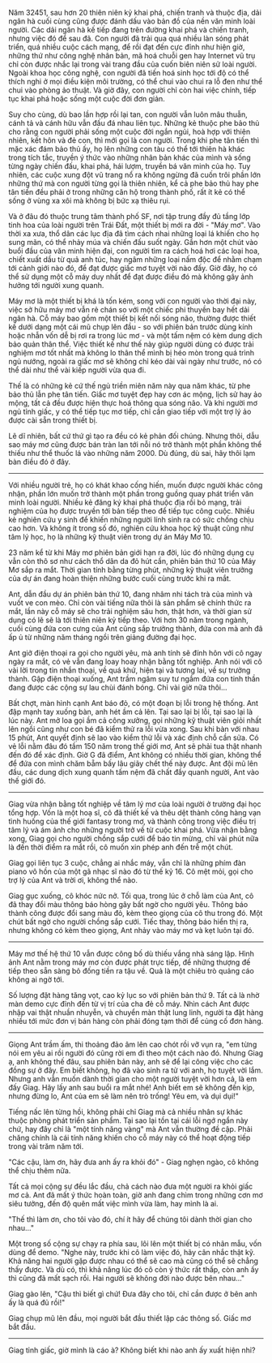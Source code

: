 Năm 32451, sau hơn 20 thiên niên kỷ khai phá, chiến tranh và thuộc địa, dải ngân hà cuối cùng cũng được đánh dấu vào bản đồ của nền văn minh loài người. Các dải ngân hà kế tiếp đang trên đường khai phá và chiến tranh, nhưng việc đó để sau đã. Con người đã trải qua quá nhiều làn sóng phát triển, quá nhiều cuộc cách mạng, để rồi đạt đến cực đỉnh như hiện giờ, những thứ như công nghệ nhân bản, mã hoá chuỗi gen hay Internet vũ trụ chỉ còn được nhắc lại trong vài trang đầu của cuốn biên niên sử loài người. Ngoài khoa học công nghệ, con người đã tiến hoá sinh học tới độ có thể thích nghi ở mọi điều kiện môi trường, có thể chui vào chui ra lỗ đen như thể chui vào phòng ảo thuật. Và giờ đây, con người chỉ còn hai việc chính, tiếp tục khai phá hoặc sống một cuộc đời đơn giản.

Suy cho cùng, dù bao lần hợp rồi lại tan, con người vẫn luôn mâu thuẫn, cánh tả và cánh hữu vẫn đấu đá nhau liên tục. Những kẻ thuộc phe bảo thủ cho rằng con người phải sống một cuộc đời ngắn ngủi, hoà hợp với thiên nhiên, kết hôn và đẻ con, thì mới gọi là con người. Trong khi phe tân tiến thì mặc xác đám bảo thủ ấy, họ lên những con tàu có thể tới thiên hà khác trong tích tắc, truyền ý thức vào những nhân bản khác của mình và sống từng ngày chiến đấu, khai phá, hái lượm, truyền bá văn minh của họ. Tuy nhiên, các cuộc xung đột vũ trang nổ ra không ngừng đã cuốn trôi phần lớn những thứ mà con người từng gọi là thiên nhiên, kể cả phe bảo thủ hay phe tân tiến đều phải ở trong những căn hộ trong thành phố, rất ít kẻ có thể sống ở vùng xa xôi mà không bị bức xạ thiêu rụi.

Và ở đâu đó thuộc trung tâm thành phố SF, nơi tập trung đầy đủ tầng lớp tinh hoa của loài người trên Trái Đất, một thiết bị mới ra đời - "Máy mơ". Vào thời xa xưa, thổ dân các lục địa đã tìm cách nhai những loại lá khiến cho họ sung mãn, có thể nhảy múa và chiến đấu suốt ngày. Gần hơn một chút vào buổi đầu của văn minh hiện đại, con người tìm ra cách hoá hơi các loại hoa, chiết xuất dầu từ quả anh túc, hay ngâm những loại nấm độc để nhằm chạm tới cảnh giới nào đó, để đạt được giấc mơ tuyệt vời nào đấy. Giờ đây, họ có thể sử dụng một cỗ máy duy nhất để đạt được điều đó mà không gây ảnh hưởng tới người xung quanh.

Máy mơ là một thiết bị khá là tốn kém, song với con người vào thời đại này, việc sở hữu máy mơ vẫn rẻ chán so với một chiếc phi thuyền bay hết dải ngân hà. Cỗ máy bao gồm một thiết bị kết nối sóng não, thường được thiết kế dưới dạng một cái mũ chụp lên đầu - so với phiên bản trước dùng kính hoặc nhẫn vốn dễ bị rơi ra trong lúc mơ - và một tấm nệm có kèm dung dịch bảo quản thân thể. Việc thiết kế như thế này giúp người dùng có được trải nghiệm mơ tốt nhất mà không lo thân thể mình bị héo mòn trong quá trình ngủ nướng, ngoài ra giấc mơ sẽ không chỉ kéo dài vài ngày như trước, nó có thể dài như thể vài kiếp người vừa qua đi.

Thế là có những kẻ cứ thế ngủ triền miên năm này qua năm khác, từ phe bảo thủ lẫn phe tân tiến. Giấc mơ tuyệt đẹp hay cơn ác mộng, lịch sử hay ảo mộng, tất cả đều được hiện thực hoá thông qua sóng não. Và khi người mơ ngủ tỉnh giấc, y có thể tiếp tục mơ tiếp, chỉ cần giao tiếp với một trợ lý ảo được cài sẵn trong thiết bị.

Lẽ dĩ nhiên, bất cứ thứ gì tạo ra đều có kẻ phản đối chúng. Nhưng thôi, dẫu sao máy mơ cũng được bán tràn lan tới nỗi nó trở thành một phần không thể thiếu như thể thuốc lá vào những năm 2000. Dù đúng, dù sai, hãy thôi lạm bàn điều đó ở đây.

---

Với nhiều người trẻ, họ có khát khao cống hiến, muốn được người khác công nhận, phần lớn muốn trở thành một phần trong guồng quay phát triển văn minh loài người. Nhiều kẻ đăng ký khai phá thuộc địa rồi bỏ mạng, trải nghiệm của họ được truyền tới bản tiếp theo để tiếp tục công cuộc. Nhiều kẻ nghiên cứu y sinh để khiến những người lính sinh ra có sức chống chịu cao hơn. Và không ít trong số đó, nghiên cứu khoa học kỹ thuật cũng như tâm lý học, họ là những kỹ thuật viên trong dự án Máy Mơ 10.

23 năm kể từ khi Máy mơ phiên bản giới hạn ra đời, lúc đó những dụng cụ vẫn còn thô sơ như cách thổ dân da đỏ hút cần, phiên bản thứ 10 của Máy Mơ sắp ra mắt. Thời gian tính bằng từng phút, những kỹ thuật viên trưởng của dự án đang hoàn thiện những bước cuối cùng trước khi ra mắt. 

Ant, dẫn đầu dự án phiên bản thứ 10, đang nhâm nhi tách trà của mình và vuốt ve con mèo. Chỉ còn vài tiếng nữa thôi là sản phẩm sẽ chính thức ra mắt, lần này cỗ máy sẽ cho trải nghiệm sâu hơn, thật hơn, và thời gian sử dụng có lẽ sẽ là tới thiên niên kỷ tiếp theo. Với hơn 30 năm trong ngành, cuối cùng đứa con cưng của Ant cũng sắp trưởng thành, đứa con mà anh đã ấp ủ từ những năm tháng ngồi trên giảng đường đại học.

Ant giở điện thoại ra gọi cho người yêu, mà anh tính sẽ đính hôn với cô ngay ngày ra mắt, có vẻ vẫn đang loay hoay nhận bằng tốt nghiệp. Anh nói với cô vài lời trong tin nhắn thoại, về quá khứ, hiện tại và tương lai, về sự trưởng thành. Gập điện thoại xuống, Ant trầm ngâm suy tư ngắm đứa con tinh thần đang được các cộng sự lau chùi đánh bóng. Chỉ vài giờ nữa thôi...

Bất chợt, màn hình cạnh Ant báo đỏ, có một đoạn bị lỗi trong hệ thống. Ant đập mạnh tay xuống bàn, anh hét ầm cả lên. Tại sao lại bị lỗi, tại sao lại là lúc này. Ant mở loa gọi ầm cả công xưởng, gọi những kỹ thuật viên giỏi nhất lên ngồi cũng như con bé đã kiểm thử ra lỗi vừa xong. Sau khi bàn với nhau 15 phút, Ant quyết định sẽ lao vào kiểm thử lỗi và xác định chỗ cần sửa. Có vẻ lỗi nằm đâu đó tầm 150 năm trong thế giới mơ, Ant sẽ phải tua thật nhanh đến đó để xác định. Giờ G đã điểm, Ant không có nhiều thời gian, không thể để đứa con mình chăm bẵm bấy lâu giãy chết thế này được. Ant đội mũ lên đầu, các dung dịch xung quanh tấm nệm đã chất đầy quanh người, Ant vào thế giới đó.

---

Giag vừa nhận bằng tốt nghiệp về tâm lý mơ của loài người ở trường đại học tổng hợp. Vốn là một hoạ sĩ, cô đã thiết kế và thêu dệt thành công hàng vạn tình huống của thế giới fantasy trong mơ, và thành công trong việc điều trị tâm lý và ám ảnh cho những người trở về từ cuộc khai phá. Vừa nhận bằng xong, Giag gọi cho người chồng sắp cưới để báo tin mừng, chỉ vài phút nữa là đến thời điểm ra mắt rồi, cô muốn xin phép anh đến trễ một chút.

Giag gọi liên tục 3 cuộc, chẳng ai nhắc máy, vẫn chỉ là những phím đàn piano vô hồn của một gã nhạc sĩ nào đó từ thế kỷ 16. Cô mệt mỏi, gọi cho trợ lý của Ant và trời ơi, không thể nào.

Giag gục xuống, cô khóc nức nở. Tối qua, trong lúc ở chỗ làm của Ant, cô đã thay đổi màu thông báo hòng gây bất ngờ cho người yêu. Thông báo thành công được đổi sang màu đỏ, kèm theo giọng của cô thu trong đó. Một chút bất ngờ cho người chồng sắp cưới. Tiếc thay, thông báo hiển thị ra, nhưng không có kèm theo giọng, Ant nhảy vào máy mơ và kẹt luôn tại đó.

---

Máy mơ thế hệ thứ 10 vẫn được công bố dù thiếu vắng nhà sáng lập. Hình ảnh Ant nằm trong máy mơ còn được phát trực tiếp, để những thượng đế tiếp theo sẵn sàng bỏ đống tiền ra tậu về. Quả là một chiêu trò quảng cáo không ai ngờ tới.

Số lượng đặt hàng tăng vọt, cao kỷ lục so với phiên bản thứ 9. Tất cả là nhờ màn demo cực đỉnh đến từ vị trí của cha đẻ cỗ máy. Nhìn cách Ant được nhập vai thật nhuần nhuyễn, và chuyển màn thật lung linh, người ta đặt hàng nhiều tới mức đơn vị bán hàng còn phải đóng tạm thời để củng cố đơn hàng.

---

Giọng Ant trầm ấm, thi thoảng đảo âm lên cao chót rồi vỡ vụn ra, "em từng nói em yêu ai rồi người đó cũng rời em đi theo một cách nào đó. Nhưng Giag ạ, anh không thế đâu, sau phiên bản này, anh sẽ để lại công việc cho các đồng sự ở đây. Em biết không, họ đã vào sinh ra tử với anh, họ tuyệt vời lắm. Nhưng anh vẫn muốn dành thời gian cho một người tuyệt vời hơn cả, là em đấy Giag. Hãy lấy anh sau buổi ra mắt nhé! Anh biết em sẽ không đến kịp, nhưng đừng lo, Ant của em sẽ làm nên trò trống! Yêu em, và dụi dụi!"

Tiếng nấc lên từng hồi, không phải chỉ Giag mà cả nhiều nhân sự khác thuộc phòng phát triển sản phẩm. Tại sao lại tồn tại cái lỗi ngớ ngẩn này chứ, hay đây chỉ là "một tính năng vàng" mà Ant vẫn thường đề cập. Phải chăng chính là cái tính năng khiến cho cỗ máy này có thể hoạt động tiếp trong vài trăm năm tới.

"Các cậu, làm ơn, hãy đưa anh ấy ra khỏi đó" - Giag nghẹn ngào, cô không thể chịu thêm nữa.

Tất cả mọi cộng sự đều lắc đầu, chả cách nào đưa một người ra khỏi giấc mơ cả. Ant đã mất ý thức hoàn toàn, giờ anh đang chìm trong những cơn mơ siêu tưởng, đến độ quên mất việc mình vừa làm, hay mình là ai.

"Thế thì làm ơn, cho tôi vào đó, chí ít hãy để chúng tôi dành thời gian cho nhau..."

Một trong số cộng sự chạy ra phía sau, lôi lên một thiết bị có nhãn mẫu, vốn dùng để demo. "Nghe này, trước khi cô làm việc đó, hãy cân nhắc thật kỹ. Khả năng hai người gặp được nhau có thể sẽ cao mà cũng có thể sẽ chẳng thấy được. Và dù có, thì khả năng lúc đó cô còn ý thức rất thấp, còn anh ấy thì cũng đã mất sạch rồi. Hai người sẽ không đời nào được bên nhau..."

Giag gào lên, "Cậu thì biết gì chứ! Đưa đây cho tôi, chỉ cần được ở bên anh ấy là quá đủ rồi!"

Giag chụp mũ lên đầu, mọi người bắt đầu thiết lập các thông số. Giấc mơ bắt đầu.

---

Giag tỉnh giấc, giờ mình là cáo à? Không biết khi nào anh ấy xuất hiện nhỉ?